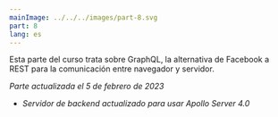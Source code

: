 ```yaml
---
mainImage: ../../../images/part-8.svg
part: 8
lang: es
---
```


<div class="intro">

Esta parte del curso trata sobre GraphQL, la alternativa de Facebook a REST para la comunicación entre navegador y servidor.

<i>Parte actualizada el 5 de febrero de 2023</i>
- <i>Servidor de backend actualizado para usar Apollo Server 4.0</i>

</div>
